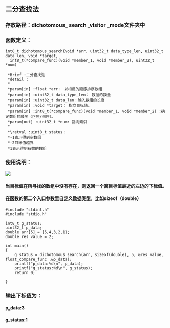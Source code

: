 二分查找法
----------
### 存放路径：dichotomous_ search _visitor _mode文件夹中

### 函数定义：

    int8_t dichotomous_search(void *arr, uint32_t data_type_len, uint32_t data_len, void *target, 
      int8_t(*compare_func)(void *member_1, void *member_2), uint32_t *num) 

     *Brief :二分查找法
     *detail :
     *
     *param[in] :float *arr： 以相反的顺序排序数组
     *param[in] :uint32_t data_type_len： 数据的数量
     *param[in] :uint32_t data_len：输入数组的长度
     *param[in] :void *target： 指向目标值。
     *param[in] :int8_t(*compare_func)(void *member_1, void *member_2) :确定数组的顺序（正序/倒序）。
     *param[out] :uint32_t *num: 指向索引
     *
     *\retval :uint8_t status：
     *-1表示得到空数组   
     *-2目标值越界
     *1表示得到有效的数组

### 使用说明：
![](file:///C:/Users/dgbuaa/Desktop/%E5%B1%8F%E5%B9%95%E6%88%AA%E5%9B%BE%202022-07-29%20163849.png)
#### 当目标值在所寻找的数组中没有存在，则返回一个离目标值最近的左边的下标值。
#### 在函数的第二个入口参数里自定义数据类型，比如sizeof（double）

	#include "stdint.h"
	#include "stdio.h"

	int8_t g_status;
	uint32_t p_data;
	double arr[5] = {5,4,3,2,1};
	double res_value = 2;

	int main()
	{
	    g_status = dichotomous_search(arr, sizeof(double), 5, &res_value, float_compare_func ,&p_data);
	    printf("p_data:%d\n", p_data);
	    printf("g_status:%d\n", g_status);
	    return 0;
	
	}
### 输出下标值为：

#### p_data:3

#### g_status:1


